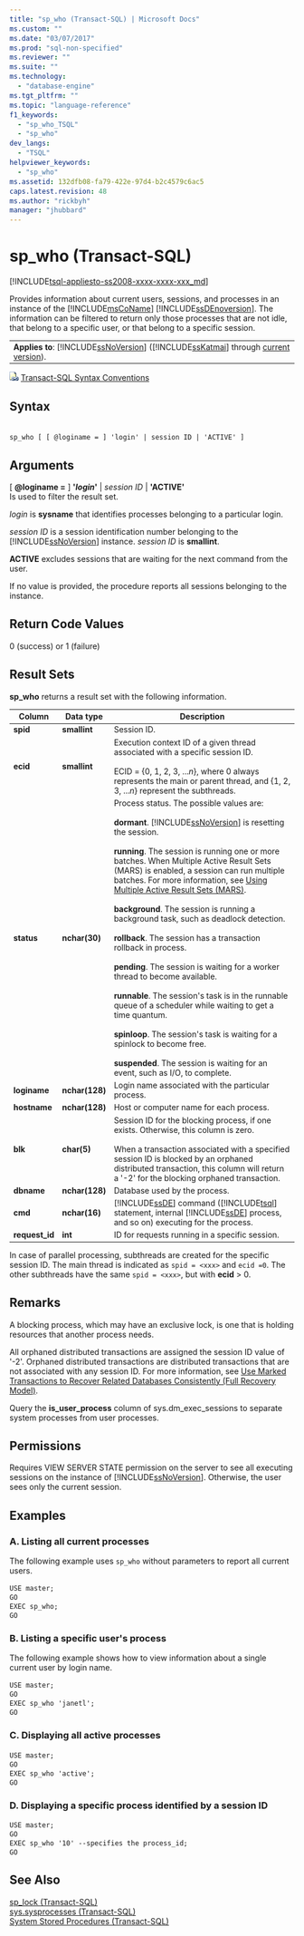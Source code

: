 ```yaml
---
title: "sp_who (Transact-SQL) | Microsoft Docs"
ms.custom: ""
ms.date: "03/07/2017"
ms.prod: "sql-non-specified"
ms.reviewer: ""
ms.suite: ""
ms.technology: 
  - "database-engine"
ms.tgt_pltfrm: ""
ms.topic: "language-reference"
f1_keywords: 
  - "sp_who_TSQL"
  - "sp_who"
dev_langs: 
  - "TSQL"
helpviewer_keywords: 
  - "sp_who"
ms.assetid: 132dfb08-fa79-422e-97d4-b2c4579c6ac5
caps.latest.revision: 48
ms.author: "rickbyh"
manager: "jhubbard"
---
```

# sp_who (Transact-SQL)
[!INCLUDE[tsql-appliesto-ss2008-xxxx-xxxx-xxx_md](../../database-engine/configure/windows/includes/tsql-appliesto-ss2008-xxxx-xxxx-xxx-md.md)]

  Provides information about current users, sessions, and processes in an instance of the [!INCLUDE[msCoName](../../advanced-analytics/r-services/tutorials/includes/msconame-md.md)] [!INCLUDE[ssDEnoversion](../../analysis-services/instances/install/windows/includes/ssdenoversion-md.md)]. The information can be filtered to return only those processes that are not idle, that belong to a specific user, or that belong to a specific session.  
  
||  
|-|  
|**Applies to**: [!INCLUDE[ssNoVersion](../../advanced-analytics/r-services/includes/ssnoversion-md.md)] ([!INCLUDE[ssKatmai](../../analysis-services/data-mining/includes/sskatmai-md.md)] through [current version](http://go.microsoft.com/fwlink/p/?LinkId=299658)).|  
  
 ![Topic link icon](../../database-engine/configure/windows/media/topic-link.gif "Topic link icon") [Transact-SQL Syntax Conventions](../Topic/Transact-SQL%20Syntax%20Conventions%20\(Transact-SQL\).md)  
  
## Syntax  
  
```  
  
sp_who [ [ @loginame = ] 'login' | session ID | 'ACTIVE' ]  
```  
  
## Arguments  
 [ **@loginame =** ] **'***login***'** | *session ID* | **'ACTIVE'**  
 Is used to filter the result set.  
  
 *login* is **sysname** that identifies processes belonging to a particular login.  
  
 *session ID* is a session identification number belonging to the [!INCLUDE[ssNoVersion](../../advanced-analytics/r-services/includes/ssnoversion-md.md)] instance. *session ID* is **smallint**.  
  
 **ACTIVE** excludes sessions that are waiting for the next command from the user.  
  
 If no value is provided, the procedure reports all sessions belonging to the instance.  
  
## Return Code Values  
 0 (success) or 1 (failure)  
  
## Result Sets  
 **sp_who** returns a result set with the following information.  
  
|Column|Data type|Description|  
|------------|---------------|-----------------|  
|**spid**|**smallint**|Session ID.|  
|**ecid**|**smallint**|Execution context ID of a given thread associated with a specific session ID.<br /><br /> ECID = {0, 1, 2, 3, ...*n*}, where 0 always represents the main or parent thread, and {1, 2, 3, ...*n*} represent the subthreads.|  
|**status**|**nchar(30)**|Process status. The possible values are:<br /><br /> **dormant**. [!INCLUDE[ssNoVersion](../../advanced-analytics/r-services/includes/ssnoversion-md.md)] is resetting the session.<br /><br /> **running**. The session is running one or more batches. When Multiple Active Result Sets (MARS) is enabled, a session can run multiple batches. For more information, see [Using Multiple Active Result Sets &#40;MARS&#41;](../../relational-databases/native-client/features/using-multiple-active-result-sets-mars.md).<br /><br /> **background**. The session is running a background task, such as deadlock detection.<br /><br /> **rollback**. The session has a transaction rollback in process.<br /><br /> **pending**. The session is waiting for a worker thread to become available.<br /><br /> **runnable**. The session's task is in the runnable queue of a scheduler while waiting to get a time quantum.<br /><br /> **spinloop**. The session's task is waiting for a spinlock to become free.<br /><br /> **suspended**. The session is waiting for an event, such as I/O, to complete.|  
|**loginame**|**nchar(128)**|Login name associated with the particular process.|  
|**hostname**|**nchar(128)**|Host or computer name for each process.|  
|**blk**|**char(5)**|Session ID for the blocking process, if one exists. Otherwise, this column is zero.<br /><br /> When a transaction associated with a specified session ID is blocked by an orphaned distributed transaction, this column will return a '-2' for the blocking orphaned transaction.|  
|**dbname**|**nchar(128)**|Database used by the process.|  
|**cmd**|**nchar(16)**|[!INCLUDE[ssDE](../../analysis-services/instances/install/windows/includes/ssde-md.md)] command ([!INCLUDE[tsql](../../advanced-analytics/r-services/includes/tsql-md.md)] statement, internal [!INCLUDE[ssDE](../../analysis-services/instances/install/windows/includes/ssde-md.md)] process, and so on) executing for the process.|  
|**request_id**|**int**|ID for requests running in a specific session.|  
  
 In case of parallel processing, subthreads are created for the specific session ID. The main thread is indicated as `spid = <xxx>` and `ecid =0`. The other subthreads have the same `spid = <xxx>`, but with **ecid** > 0.  
  
## Remarks  
 A blocking process, which may have an exclusive lock, is one that is holding resources that another process needs.  
  
 All orphaned distributed transactions are assigned the session ID value of '-2'. Orphaned distributed transactions are distributed transactions that are not associated with any session ID. For more information, see [Use Marked Transactions to Recover Related Databases Consistently &#40;Full Recovery Model&#41;](../Topic/Use%20Marked%20Transactions%20to%20Recover%20Related%20Databases%20Consistently%20\(Full%20Recovery%20Model\).md).  
  
 Query the **is_user_process** column of sys.dm_exec_sessions to separate system processes from user processes.  
  
## Permissions  
 Requires VIEW SERVER STATE permission on the server to see all executing sessions on the instance of [!INCLUDE[ssNoVersion](../../advanced-analytics/r-services/includes/ssnoversion-md.md)]. Otherwise, the user sees only the current session.  
  
## Examples  
  
### A. Listing all current processes  
 The following example uses `sp_who` without parameters to report all current users.  
  
```  
USE master;  
GO  
EXEC sp_who;  
GO  
```  
  
### B. Listing a specific user's process  
 The following example shows how to view information about a single current user by login name.  
  
```  
USE master;  
GO  
EXEC sp_who 'janetl';  
GO  
```  
  
### C. Displaying all active processes  
  
```  
USE master;  
GO  
EXEC sp_who 'active';  
GO  
```  
  
### D. Displaying a specific process identified by a session ID  
  
```  
USE master;  
GO  
EXEC sp_who '10' --specifies the process_id;  
GO  
```  
  
## See Also  
 [sp_lock &#40;Transact-SQL&#41;](../../relational-databases/system-stored-procedures/sp-lock-transact-sql.md)   
 [sys.sysprocesses &#40;Transact-SQL&#41;](../../relational-databases/system-compatibility-views/sys.sysprocesses-transact-sql.md)   
 [System Stored Procedures &#40;Transact-SQL&#41;](../../relational-databases/system-stored-procedures/system-stored-procedures-transact-sql.md)  
  
  